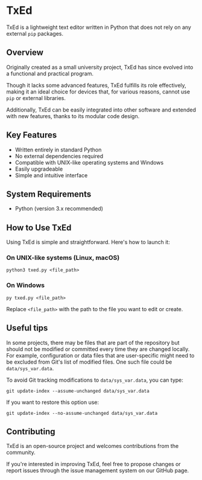 # TxEd

TxEd is a lightweight text editor written in Python that does not rely on any 
external `pip` packages.

## Overview

Originally created as a small university project, TxEd has since evolved into 
a functional and practical program.

Though it lacks some advanced features, TxEd fulfills its role effectively, 
making it an ideal choice for devices that, for various reasons, cannot use 
`pip` or external libraries.

Additionally, TxEd can be easily integrated into other software and extended 
with new features, thanks to its modular code design.

## Key Features

- Written entirely in standard Python
- No external dependencies required
- Compatible with UNIX-like operating systems and Windows
- Easily upgradeable
- Simple and intuitive interface

## System Requirements

- Python (version 3.x recommended)

## How to Use TxEd

Using TxEd is simple and straightforward. Here's how to launch it:

### On UNIX-like systems (Linux, macOS)

```
python3 txed.py <file_path>
```

### On Windows

```
py txed.py <file_path>
```

Replace `<file_path>` with the path to the file you want to edit or create.

## Useful tips

In some projects, there may be files that are part of the repository but 
should not be modified or committed every time they are changed locally. For 
example, configuration or data files that are user-specific might need to be 
excluded from Git's list of modified files. One such file could be 
`data/sys_var.data`.

To avoid Git tracking modifications to `data/sys_var.data`, you can type:

```git update-index --assume-unchanged data/sys_var.data```

If you want to restore this option use:

```git update-index --no-assume-unchanged data/sys_var.data```

## Contributing

TxEd is an open-source project and welcomes contributions from the community. 

If you're interested in improving TxEd, feel free to propose changes or report 
issues through the issue management system on our GitHub page.
